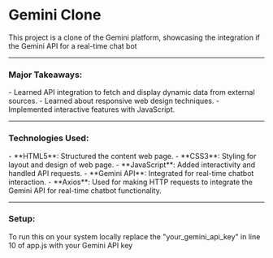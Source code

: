 <h1>Gemini Clone</h1>
<p>This project is a clone of the Gemini platform, showcasing the integration if the Gemini API for a real-time chat bot</p>

---

<h3>Major Takeaways:</h3>
- Learned API integration to fetch and display dynamic data from external sources.
- Learned about responsive web design techniques.
- Implemented interactive features with JavaScript.

---

<h3>Technologies Used:</h3>
-  **HTML5**: Structured the content web page.
-  **CSS3**: Styling for layout and design of web page.
-  **JavaScript**: Added interactivity and handled API requests.
-  **Gemini API**: Integrated for real-time chatbot interaction.
-  **Axios**: Used for making HTTP requests to integrate the Gemini API for real-time chatbot functionality.










---

<h3>Setup:</h3>
<p>To run this on your system locally replace the "your_gemini_api_key" in line 10 of app.js with your Gemini API key</p>
